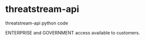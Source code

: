 threatstream-api
================

threatstream-api python code

   ENTERPRISE and GOVERNMENT access available to customers.
